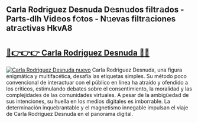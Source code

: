 ## Carla Rodriguez Desnuda D𝚎sn𝚞dos filtr𝚊dos - Parts-dlh Vid𝚎os f𝚘tos - N𝚞evas filtr𝚊ciones atr𝚊ctivas HkvA8

# <h2><a href="http://mb4s261.tromn.icu/?c=Carla+Rodriguez+Desnuda">🔗👉👉👉 Carla Rodriguez Desnuda 🔗🔗</a></h2>

[![Carla Rodriguez Desnuda nuevo](https://i.imgur.com/pEAQMta.gif)](http://mb4s261.tromn.icu/?c=Carla+Rodriguez+Desnuda)
Carla Rodriguez Desnuda, una figura enigmática y multifacética, desafía las etiquetas simples. Su método poco convencional de interactuar con el público en línea ha atraído y ofendido a los críticos, estimulando debates sobre el consentimiento, la moralidad y las complejidades de las comunidades virtuales. A pesar de la ambigüedad de sus intenciones, su huella en los medios digitales es imborrable. La determinación inquebrantable y el magnetismo innegable impulsan el viaje de Carla Rodriguez Desnuda en el panorama digital.
